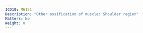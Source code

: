 ```yaml
---
ICD10: M6151
Description: "Other ossification of muscle: Shoulder region"
Matters: No
Weight: 0
---
```

